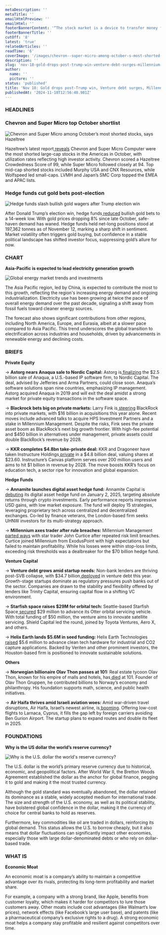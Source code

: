 ```yaml
---
metaDescription: ''
metaTitle: ''
emailHtmlPreview: ''
emailHtml: ''
footerBannerContent: '“The stock market is a device to transfer money from the impatient to the patient.” - Warren Buffett'
footerBannerTitle: ''
cutOff: '8'
latest: 'true'
relatedArticles: ''
readTime: '6'
coverImage: '/images/chevron--super-micro-among-october-s-most-shorted-stocks--says-hazeltree-kwMT.webp'
description: ''
slug: 'nov-18-gold-drops-post-trump-win-venture-debt-surges-millennium-axes-star-trader'
author:
  name: ''
  picture: ''
status: 'published'
title: 'Nov 18: Gold drops post-Trump win, Venture debt surges, Millennium axes star trader'
publishedAt: '2024-11-18T12:56:48.981Z'
---
```


### HEADLINES

### Chevron and Super Micro top October shortlist

![Chevron and Super Micro among October’s most shorted stocks, says Hazeltree](/images/chevron--super-micro-among-october-s-most-shorted-stocks--says-hazeltree-E3NT.webp)

Hazeltree’s latest report[ reveals](https://www.hedgeweek.com/chevron-super-micro-among-octobers-most-shorted-stocks-says-hazeltree/) Chevron and Super Micro Computer were the most shorted large-cap stocks in the Americas in October, with utilization rates reflecting high investor activity. Chevron scored a Hazeltree Crowdedness Score of 99, while Super Micro followed closely at 94. Top mid-cap shorted stocks included Murphy USA and CNX Resources, while Wolfspeed led small-caps. LVMH and Japan’s SMC Corp topped the EMEA and APAC lists.

### Hedge funds cut gold bets post-election

![Hedge funds slash bullish gold wagers after Trump election win](/images/hedge-funds-slash-bullish-wagers-on-gold-over-trump-election-win-I4MD.webp)

After Donald Trump’s election win, hedge funds[ reduced](https://www.bnnbloomberg.ca/investing/2024/11/15/hedge-funds-slash-bullish-wagers-on-gold-over-trump-election-win/) bullish gold bets to a 14-week low. With gold prices dropping 8% since late October, safe-haven demand has waned. Hedge funds held net-long positions stood at 197,362 tonnes as of November 12, marking a sharp shift in sentiment. Market volatility often triggers gold buying, but confidence in a stable political landscape has shifted investor focus, suppressing gold’s allure for now.

### CHART

**Asia-Pacific is expected to lead electricity generation growth**

![Global energy market trends and investments](/images/egergy-AyMj.webp)

The Asia Pacific region, led by China, is expected to contribute the most to this growth, reflecting the region's increasing energy demand and ongoing industrialization. Electricity use has been growing at twice the pace of overall energy demand over the past decade, signaling a shift away from fossil fuels toward cleaner energy sources.

The forecast also shows significant contributions from other regions, including North America, Europe, and Eurasia, albeit at a slower pace compared to Asia Pacific. This trend underscores the global transition to electrification across industries and households, driven by advancements in renewable energy and declining costs.

### BRIEFS

**Private Equity**

→ **Astorg nears Anaqua sale to Nordic Capital:** Astorg is[ finalizing](https://www.bnnbloomberg.ca/investing/2024/11/15/astorg-nears-25-billion-anaqua-sale-to-nordic-capital/) the $2.5 billion sale of Anaqua, a U.S.-based IP software firm, to Nordic Capital. The deal, advised by Jefferies and Arma Partners, could close soon. Anaqua’s software solutions span nine countries, emphasizing IP management. Astorg acquired Anaqua in 2019 and will exit the deal amidst a strong market for private equity transactions in the software space.

→ **Blackrock bets big on private markets:** Larry Fink is[ steering](https://www.bnnbloomberg.ca/investing/2024/11/15/fink-pushes-blackrock-into-high-stakes-bet-on-private-markets/) BlackRock into private markets, with $16 billion in acquisitions this year alone. Recent moves include advanced talks to acquire HPS Investment Partners and a stake in Millennium Management. Despite the risks, Fink sees the private asset boom as BlackRock’s next big growth frontier. With high-fee potential and $450 billion in alternatives under management, private assets could double BlackRock’s revenue by 2028.

→ **KKR completes $4.8bn take-private deal:** KKR and Dragoneer have taken Instructure Holdings[ private](https://www.privateequitywire.co.uk/kkr-and-dragoneer-complete-4-8bn-take-private-of-edtech-firm-instructure/) in a $4.8 billion deal, valuing shares at $23.60. Instructure’s Canvas platform serves over 200 million users and aims to hit $1 billion in revenue by 2028. The move boosts KKR’s focus on education tech, a sector ripe for innovation and global expansion.

**Hedge Funds**

→ **Annamite launches digital asset hedge fund:** Annamite Capital is[ debuting](https://www.hedgeweek.com/annamite-capital-launches-multi-strat-digital-asset-hedge-fund/) its digital asset hedge fund on January 2, 2025, targeting absolute returns through crypto investments. Early performance reports impressive USD gains, with low market exposure. The fund will deploy 15 strategies, leveraging proprietary tech across centralized and decentralized exchanges. Co-led by finance veterans, the London-based firm seeks UHNW investors for its multi-strategy approach.

→ **Millennium axes trader after rule breaches:** Millennium Management[ parted ways](https://www.hedgeweek.com/millennium-axes-star-trader-after-less-than-year/#:~:text=John%20Curtice%2C%20a%20high%2Dprofile,a%20report%20by%20eFinancial%20Careers.) with star trader John Curtice after repeated risk limit breaches. Curtice joined Millennium from ExodusPoint with high expectations but failed to maintain profitability. While his losses were within stop-loss limits, exceeding risk thresholds was a dealbreaker for the $70 billion hedge fund.

**Venture Capital**

→ **Venture debt grows amid startup needs:** Non-bank lenders are thriving post-SVB collapse, with $34.7 billion[ deployed](https://pitchbook.com/news/articles/non-bank-lenders-private-credit-venture-debt#:~:text=Non%2Dbank%20lenders%2C%20which%20swooped,latest%20PitchBook%2DNVCA%20Venture%20Monitor.) in venture debt this year. Growth-stage startups dominate as regulatory pressures push banks out of the sector. Companies are drawn to the stability and flexibility offered by lenders like Trinity Capital, ensuring capital flow in a shifting VC environment.

→ **Starfish space raises $29M for orbital tech:** Seattle-based Starfish Space[ secured](https://vcnewsdaily.com/starfish-space/venture-capital-funding/hcszfnnvnh) $29 million to advance its Otter orbital servicing vehicle. With total funding of $50 million, the venture aims to innovate satellite servicing. Shield Capital led the round, joined by Toyota Ventures, Aero X, and others.

→ **Helix Earth lands $5.6M in seed funding:** Helix Earth Technologies[ raised](https://vcnewsdaily.com/helix-earth/venture-capital-funding/vfqwmpdxbc) $5.6 million to advance clean tech hardware for industrial and CO2 capture applications. Backed by Veriten and other prominent investors, the Houston-based firm is positioned to innovate sustainable solutions.

**Others**

→ **Norwegian billionaire Olav Thon passes at 101:** Real estate tycoon Olav Thon, known for his empire of malls and hotels, has[ died](https://www.bnnbloomberg.ca/investing/2024/11/16/olav-thon-billionaire-norwegian-real-estate-tycoon-dies-at-101/) at 101. Founder of Olav Thon Gruppen, he contributed billions to Norway’s economy and philanthropy. His foundation supports math, science, and public health initiatives.

→ **Air Haifa thrives amid Israeli aviation woes:** Amid war-driven travel disruptions, Air Haifa, Israel’s newest airline, is[ booming](https://www.bnnbloomberg.ca/business/2024/11/16/as-war-spooks-foreign-airlines-israelis-look-to-local-start-up/). Offering low-cost flights to Larnaca, Cyprus, it fills the gap left by foreign carriers avoiding Ben Gurion Airport. The startup plans to expand routes and double its fleet in 2025.

### FOUNDATIONS

**Why is the US dollar the world’s reserve currency?**

![Why is the U.S. dollar the world's reserve currency?](/images/why-is-the-u.s.-dollar-the-world-s-reserve-currency_-I4MD.webp)

The U.S. dollar is the world’s primary reserve currency due to historical, economic, and geopolitical factors. After World War II, the Bretton Woods Agreement established the dollar as the anchor for global finance, pegging it to gold and making it the most trusted currency.

Although the gold standard was eventually abandoned, the dollar retained its dominance as a stable, widely accepted medium for international trade. The size and strength of the U.S. economy, as well as its political stability, have bolstered global confidence in the dollar, making it the currency of choice for central banks to hold as reserves.

Furthermore, key commodities like oil are traded in dollars, reinforcing its global demand. This status allows the U.S. to borrow cheaply, but it also means that dollar fluctuations can significantly impact other economies, especially those with large dollar-denominated debts or who rely on dollar-based trade.

### WHAT IS

**Economic Moat**

An economic moat is a company’s ability to maintain a competitive advantage over its rivals, protecting its long-term profitability and market share.

For example, a company with a strong brand, like Apple, benefits from customer loyalty, which makes it harder for competitors to lure those customers away. Other moats include cost advantages (like Walmart’s low prices), network effects (like Facebook’s large user base), and patents (like a pharmaceutical company’s exclusive rights to a drug). A strong economic moat helps a company stay profitable and resilient against competitors over time.